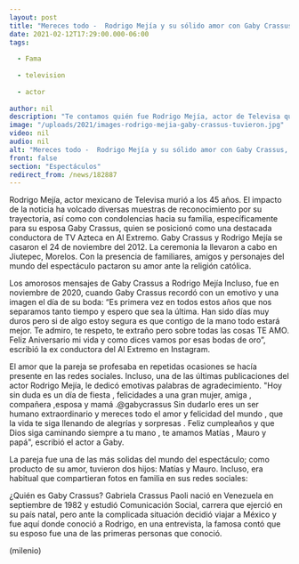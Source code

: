 ```yaml
---
layout: post
title: "Mereces todo -  Rodrigo Mejía y su sólido amor con Gaby Crassus, ex conductora de 'Al Extremo'"
date: 2021-02-12T17:29:00.000-06:00
tags:
  
  - Fama
  
  - television
  
  - actor
  
author: nil
description: "Te contamos quién fue Rodrigo Mejía, actor de Televisa que murió a los 45 años y esposo de Gaby Crassus, ex conductora de Al Extremo de TV Azteca. "
image: "/uploads/2021/images-rodrigo-mejia-gaby-crassus-tuvieron.jpg"
video: nil
audio: nil
alt: "Mereces todo -  Rodrigo Mejía y su sólido amor con Gaby Crassus, ex conductora de 'Al Extremo'"
front: false
section: "Espectáculos"
redirect_from: /news/182887
---
```


Rodrigo Mejía, actor mexicano de Televisa murió a los 45 años. El impacto de la noticia ha volcado diversas muestras de reconocimiento por su trayectoria, así como con condolencias hacia su familia, específicamente para su esposa Gaby Crassus, quien se posicionó como una destacada conductora de TV Azteca en Al Extremo.  Gaby Crassus y Rodrigo Mejía se casaron el 24 de noviembre del 2012. La ceremonia la llevaron a cabo en Jiutepec, Morelos. Con la presencia de familiares, amigos y personajes del mundo del espectáculo pactaron su amor ante la religión católica.

Los amorosos mensajes de Gaby Crassus a Rodrigo Mejía Incluso, fue en noviembre de 2020, cuando Gaby Crassus recordó con un emotivo y una imagen el día de su boda:  “Es primera vez en todos estos años que nos separamos tanto tiempo y espero que sea la última. Han sido días muy duros pero si de algo estoy segura es que contigo de la mano todo estará mejor. Te admiro, te respeto, te extraño pero sobre todas las cosas TE AMO. Feliz Aniversario mi vida y como dices vamos por esas bodas de oro”, escribió la ex conductora del Al Extremo en Instagram.

El amor que la pareja se profesaba en repetidas ocasiones se hacía presente en las redes sociales. Incluso, una de las últimas publicaciones del actor Rodrigo Mejía, le dedicó emotivas palabras de agradecimiento.  "Hoy sin duda es un día de fiesta , felicidades a una gran mujer, amiga , compañera ,esposa y mamá .@gabycrassus Sin dudarlo eres un ser humano extraordinario y mereces todo el amor y felicidad del mundo , que la vida te siga llenando de alegrías y sorpresas . Feliz cumpleaños y que Dios siga caminando siempre a tu mano , te amamos Matías , Mauro y papá", escribió el actor a Gaby. 

La pareja fue una de las más solidas del mundo del espectáculo; como producto de su amor, tuvieron dos hijos: Matías y Mauro. Incluso, era habitual que compartieran fotos en familia en sus redes sociales: 

¿Quién es Gaby Crassus? Gabriela Crassus Paoli nació en Venezuela en septiembre de 1982 y estudió Comunicación Social, carrera que ejerció en su país natal, pero ante la complicada situación decidió viajar a México y fue aquí donde conoció a Rodrigo, en una entrevista, la famosa contó que su esposo fue una de las primeras personas que conoció. 

(milenio)